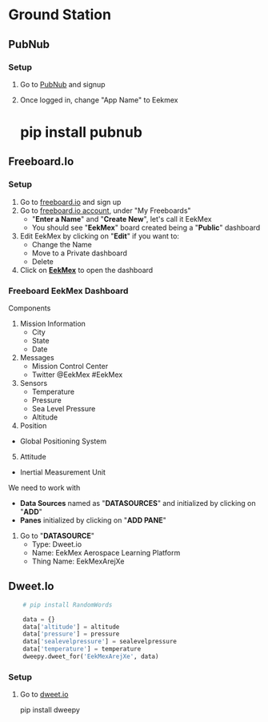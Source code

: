 Ground Station
==

## PubNub

### Setup

1. Go to [PubNub](https://www.pubnub.com/) and signup
2. Once logged in, change "App Name" to Eekmex


    # pip install pubnub

## Freeboard.Io

### Setup

1. Go to [freeboard.io](https://freeboard.io/) and sign up
2. Go to [freeboard.io account](https://freeboard.io/account/), under "My Freeboards"
   - "__Enter a Name__" and "__Create New__", let's call it EekMex
   - You should see "__EekMex__" board created being a "__Public__" dashboard
3. Edit EekMex by clicking on "__Edit__" if you want to:
   -  Change the Name
   -  Move to a Private dashboard
   -  Delete
4. Click on [__EekMex__](https://freeboard.io/board/huO_H7) to open the dashboard

### Freeboard EekMex Dashboard

Components

1. Mission Information
   - City
   - State
   - Date
2. Messages
   - Mission Control Center
   - Twitter @EekMex #EekMex
3. Sensors
   - Temperature
   - Pressure
   - Sea Level Pressure
   - Altitude
 4. Position
   - Global Positioning System
 5. Attitude
   - Inertial Measurement Unit

We need to work with

- __Data Sources__ named as "__DATASOURCES__" and initialized by clicking on "__ADD__"
- __Panes__ initialized by clicking on "__ADD PANE__"

1. Go to "__DATASOURCE__"
   - Type: Dweet.io
   - Name: EekMex Aerospace Learning Platform
   - Thing Name: EekMexArejXe

## Dweet.Io

```sh
    # pip install RandomWords
```

```Python
    data = {}
    data['altitude'] = altitude
    data['pressure'] = pressure
    data['sealevelpressure'] = sealevelpressure
    data['temperature'] = temperature
    dweepy.dweet_for('EekMexArejXe', data)
```

### Setup

1. Go to [dweet.io](http://dweet.io/)

    pip install dweepy